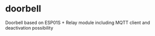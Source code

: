 # doorbell
Doorbell based on ESP01S + Relay module including MQTT client and deactivation possibility
